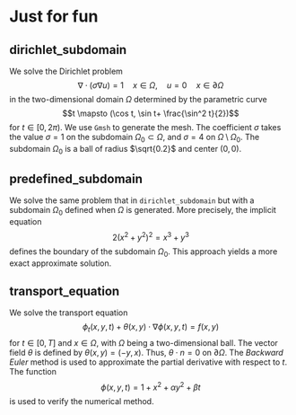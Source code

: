 # Just for fun
## dirichlet_subdomain
We solve the Dirichlet problem
$$
\nabla \cdot (\sigma \nabla u)  = 1 \quad x\in\Omega,\quad u = 0 \quad x\in\partial\Omega
$$
in the two-dimensional domain $\Omega$ determined by the parametric curve$$t \mapsto (\cos t, \sin t+ \frac{\sin^2 t}{2})$$for $t\in[0,2\pi)$. We use `Gmsh` to generate the mesh. The coefficient $\sigma$ takes the value $\sigma=1$ on the subdomain $\Omega_0 \subset \Omega$, and $\sigma = 4$ on $\Omega \setminus \Omega_0$. The subdomain $\Omega_0$ is a ball of radius $\sqrt{0.2}$ and center $(0,0)$. 
## predefined_subdomain
We solve the same problem that in `dirichlet_subdomain` but with a subdomain $\Omega_0$ defined when $\Omega$ is generated. More precisely, the implicit equation$$2(x^2 + y^2)^2 = x^3 + y^3$$defines the boundary of the subdomain $\Omega_0$. This approach yields a more exact approximate solution.
## transport_equation
We solve the transport equation$$\phi_t (x,y,t)+\theta(x,y)\cdot\nabla\phi(x,y,t)=f(x,y)$$for $t\in[0,T]$ and $x\in\Omega$, with $\Omega$ being a two-dimensional ball. The vector field $\theta$ is defined by $\theta(x,y)=(-y,x)$. Thus, $\theta \cdot n =0$ on $\partial\Omega$. The _Backward Euler_ method is used to approximate the partial derivative with respect to $t$. The function$$\phi(x,y,t)=1 + x^2 + \alpha y^2 + \beta t$$is used to verify the numerical method.
